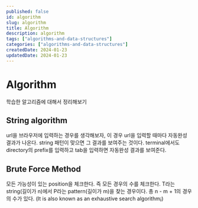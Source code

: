 ```yaml
---
published: false
id: algorithm
slug: algorithm
title: Algorithm
description: algorithm
tags: ["algorithms-and-data-structures"]
categories: ["algorithms-and-data-structures"]
createdDate: 2024-01-23
updatedDate: 2024-01-23
---
```


# Algorithm
학습한 알고리즘에 대해서 정리해보기

## String algorithm
url을 브라우저에 입력하는 경우를 생각해보자, 이 경우 url을 입력할 때마다 자동완성 결과가 나온다.
string 패턴이 맞으면 그 결과를 보여주는 것이다.
terminal에서도 directory의 prefix를 입력하고 tab을 입력하면 자동완성 결과를 보여준다.

## Brute Force Method
모든 가능성이 있는 position을 체크한다. 즉 모든 경우의 수를 체크한다.
T라는 string(길이가 n)에서 P라는 pattern(길이가 m)을 찾는 경우이다.
총 n - m + 1의 경우의 수가 있다.
(It is also known as an exhaustive search algorithm¡)
